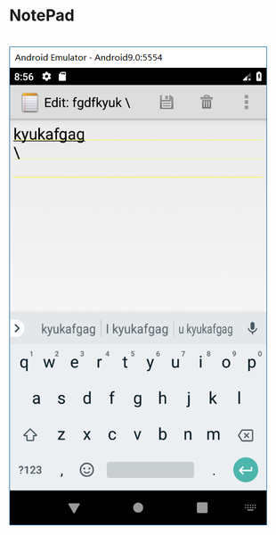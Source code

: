 # NotePad
# ![edit截图](https://github.com/JojoBiid/NotePad/blob/master/app/src/main/res/drawable/edit.png)
